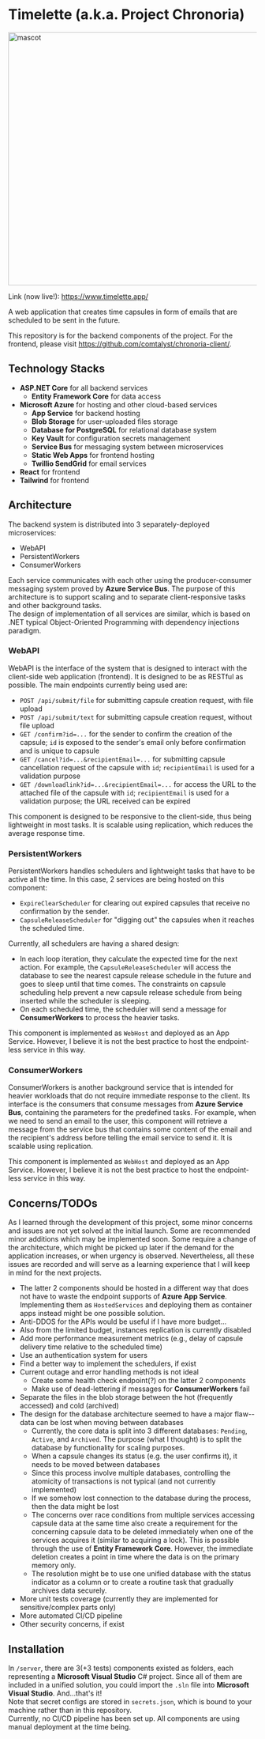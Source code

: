 # Timelette (a.k.a. Project Chronoria)

<img src="https://user-images.githubusercontent.com/16837889/163303085-45215b04-ebd9-4e4d-8d3a-c83d2bdbaa34.png" width="512" height="512" alt="mascot">
  
Link (now live!): https://www.timelette.app/   

A web application that creates time capsules in form of emails that are scheduled to be sent in the future.  

This repository is for the backend components of the project. For the frontend, please visit https://github.com/comtalyst/chronoria-client/.

## Technology Stacks
- **ASP.NET Core** for all backend services
  - **Entity Framework Core** for data access
- **Microsoft Azure** for hosting and other cloud-based services
  - **App Service** for backend hosting
  - **Blob Storage** for user-uploaded files storage
  - **Database for PostgreSQL** for relational database system
  - **Key Vault** for configuration secrets management
  - **Service Bus** for messaging system between microservices
  - **Static Web Apps** for frontend hosting
  - **Twillio SendGrid** for email services
- **React** for frontend
- **Tailwind** for frontend

## Architecture
The backend system is distributed into 3 separately-deployed microservices:
- WebAPI
- PersistentWorkers
- ConsumerWorkers  

Each service communicates with each other using the producer-consumer messaging system proved by **Azure Service Bus**. The purpose of this architecture is to support scaling and to separate client-responsive tasks and other background tasks.  
The design of implementation of all services are similar, which is based on .NET typical Object-Oriented Programming with dependency injections paradigm.

### WebAPI  
WebAPI is the interface of the system that is designed to interact with the client-side web application (frontend). It is designed to be as RESTful as possible. The main endpoints currently being used are:  
- `POST /api/submit/file` for submitting capsule creation request, with file upload
- `POST /api/submit/text` for submitting capsule creation request, without file upload
- `GET /confirm?id=...` for the sender to confirm the creation of the capsule; `id` is exposed to the sender's email only before confirmation and is unique to capsule
- `GET /cancel?id=...&recipientEmail=...` for submitting capsule cancellation request of the capsule with `id`; `recipientEmail` is used for a validation purpose
- `GET /downloadlink?id=...&recipientEmail=...` for access the URL to the attached file of the capsule with `id`; `recipientEmail` is used for a validation purpose; the URL received can be expired

This component is designed to be responsive to the client-side, thus being lightweight in most tasks. It is scalable using replication, which reduces the average response time. 

### PersistentWorkers  
PersistentWorkers handles schedulers and lightweight tasks that have to be active all the time. In this case, 2 services are being hosted on this component:
- `ExpireClearScheduler` for clearing out expired capsules that receive no confirmation by the sender.
- `CapsuleReleaseScheduler` for "digging out" the capsules when it reaches the scheduled time.

Currently, all schedulers are having a shared design:
- In each loop iteration, they calculate the expected time for the next action. For example, the `CapsuleReleaseScheduler` will access the database to see the nearest capsule release schedule in the future and goes to sleep until that time comes. The constraints on capsule scheduling help prevent a new capsule release schedule from being inserted while the scheduler is sleeping.
- On each scheduled time, the scheduler will send a message for **ConsumerWorkers** to process the heavier tasks.  

This component is implemented as `WebHost` and deployed as an App Service. However, I believe it is not the best practice to host the endpoint-less service in this way.

### ConsumerWorkers  
ConsumerWorkers is another background service that is intended for heavier workloads that do not require immediate response to the client. Its interface is the consumers that consume messages from **Azure Service Bus**, containing the parameters for the predefined tasks. For example, when we need to send an email to the user, this component will retrieve a message from the service bus that contains some content of the email and the recipient's address before telling the email service to send it. It is scalable using replication.   

This component is implemented as `WebHost` and deployed as an App Service. However, I believe it is not the best practice to host the endpoint-less service in this way.

## Concerns/TODOs
As I learned through the development of this project, some minor concerns and issues are not yet solved at the initial launch. Some are recommended minor additions which may be implemented soon. Some require a change of the architecture, which might be picked up later if the demand for the application increases, or when urgency is observed. Nevertheless, all these issues are recorded and will serve as a learning experience that I will keep in mind for the next projects.

- The latter 2 components should be hosted in a different way that does not have to waste the endpoint supports of **Azure App Service**. Implementing them as `HostedServices` and deploying them as container apps instead might be one possible solution.
- Anti-DDOS for the APIs would be useful if I have more budget...
- Also from the limited budget, instances replication is currently disabled
- Add more performance measurement metrics (e.g., delay of capsule delivery time relative to the scheduled time)
- Use an authentication system for users
- Find a better way to implement the schedulers, if exist
- Current outage and error handling methods is not ideal
  - Create some health check endpoint(?) on the latter 2 components
  - Make use of dead-lettering if messages for **ConsumerWorkers** fail
- Separate the files in the blob storage between the hot (frequently accessed) and cold (archived)
- The design for the database architecture seemed to have a major flaw--data can be lost when moving between databases
  - Currently, the core data is split into 3 different databases: `Pending`, `Active`, and `Archived`. The purpose (what I thought) is to split the database by functionality for scaling purposes.
  - When a capsule changes its status (e.g. the user confirms it), it needs to be moved between databases
  - Since this process involve multiple databases, controlling the atomicity of transactions is not typical (and not currently implemented)
  - If we somehow lost connection to the database during the process, then the data might be lost
  - The concerns over race conditions from multiple services accessing capsule data at the same time also create a requirement for the concerning capsule data to be deleted immediately when one of the services acquires it (similar to acquiring a lock). This is possible through the use of **Entity Framework Core**. However, the immediate deletion creates a point in time where the data is on the primary memory only.
  - The resolution might be to use one unified database with the status indicator as a column or to create a routine task that gradually archives data securely.
- More unit tests coverage (currently they are implemented for sensitive/complex parts only)
- More automated CI/CD pipeline
- Other security concerns, if exist

## Installation
In `/server`, there are 3(+3 tests) components existed as folders, each representing a **Microsoft Visual Studio** C# project. Since all of them are included in a unified solution, you could import the `.sln` file into **Microsoft Visual Studio**. And...that's it!  
Note that secret configs are stored in `secrets.json`, which is bound to your machine rather than in this repository.  
Currently, no CI/CD pipeline has been set up. All components are using manual deployment at the time being.
